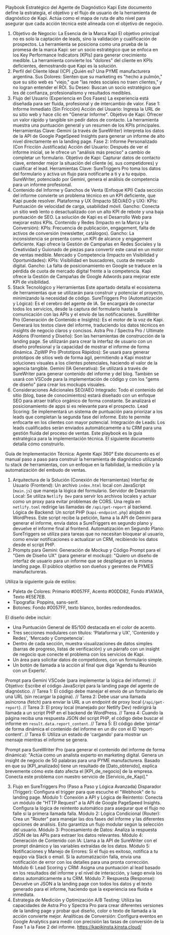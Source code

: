 Playbook Estratégico del Agente de Diagnóstico Kapi
Este documento define la estrategia, el objetivo y el flujo de usuario de la herramienta de diagnóstico de Kapi. Actúa como el mapa de ruta de alto nivel para asegurar que cada acción técnica esté alineada con el objetivo de negocio.

1. Objetivo de Negocio: La Esencia de la Marca Kapi
   El objetivo principal no es solo la captación de leads, sino la validación y cualificación de prospectos. La herramienta se posiciona como una prueba de la promesa de la marca Kapi: ser un socio estratégico que se enfoca en los Key Performance Indicators (KPIs) para generar crecimiento medible. La herramienta convierte los "dolores" del cliente en KPIs deficientes, demostrando que Kapi es la solución.
2. Perfil del Cliente Ideal (ICP)
   ¿Quién es? Una PYME manufacturera argentina.
   Sus Dolores: Sienten que su marketing es "hecho a pulmón," que su sitio web es "viejo," que "las redes sociales no traen clientes," y no logran entender el ROI.
   Su Deseo: Buscan un socio estratégico que les dé confianza, profesionalismo y resultados medibles.
3. Flujo del Usuario (Experiencia en Dos Fases)
   La experiencia está diseñada para ser fluida, profesional y de intercambio de valor.
   Fase 1: Informe Inmediato (Sin Fricción)
   Acción del Usuario: Ingresa la URL de su sitio web y hace clic en "Generar Informe".
   Objetivo de Kapi: Ofrecer un valor rápido y tangible sin pedir datos de contacto. La herramienta muestra una puntuación general y un resumen de los KPIs principales.
   Herramientas Clave: Gemini (a través de SureWriter) interpreta los datos de la API de Google PageSpeed Insights para generar un informe de alto nivel directamente en la landing page.
   Fase 2: Informe Personalizado (Con Fricción Justificada)
   Acción del Usuario: Después de ver el informe inicial, se le ofrece un "análisis más preciso" a cambio de completar un formulario.
   Objetivo de Kapi: Capturar datos de contacto clave, entender mejor la situación del cliente (ej. sus competidores) y cualificar el lead.
   Herramientas Clave: SureTriggers Pro toma los datos del formulario y activa un flujo para notificarte a ti y a tu equipo. SureWriter, potenciado por Gemini, genera el análisis de competencia para un informe profesional.
4. Contenido del Informe y Ganchos de Venta (Enfoque KPI)
   Cada sección del informe convierte un problema técnico en un KPI deficiente, que Kapi puede resolver.
   Plataforma y UX (Impacto SEO/AEO y UX):
   KPIs: Puntuación de velocidad de carga, usabilidad móvil.
   Gancho: Conecta un sitio web lento o desactualizado con un alto KPI de rebote y una baja puntuación de SEO. La solución de Kapi es el Desarrollo Web para mejorar estos KPIs.
   Contenido y Redes (Impacto en la Marca y la Conversión):
   KPIs: Frecuencia de publicación, engagement, falta de activos de conversión (newsletter, catálogos).
   Gancho: La inconsistencia se presenta como un KPI de alcance y engagement deficiente. Kapi ofrece la Gestión de Campañas en Redes Sociales y la Creatividad y Guionado de piezas para convertir este canal en un motor de ventas medible.
   Mercado y Competencia (Impacto en Visibilidad y Oportunidades):
   KPIs: Visibilidad en buscadores, cuota de mercado digital.
   Gancho: La falta de posicionamiento en Google se traduce en la pérdida de cuota de mercado digital frente a la competencia. Kapi ofrece la Gestión de Campañas de Google Adwords para mejorar este KPI de visibilidad.
5. Stack Tecnológico y Herramientas
   Este apartado detalla el ecosistema de herramientas que se utilizarán para construir y potenciar el proyecto, minimizando la necesidad de código.
   SureTriggers Pro (Automatización y Lógica): Es el cerebro del agente de IA. Se encargará de conectar todos los servicios, desde la captura del formulario hasta la comunicación con las APIs y el envío de las notificaciones.
   SureWriter Pro (Generación de Contenido e Insights): Es el motor de la voz de Kapi. Generará los textos clave del informe, traduciendo los datos técnicos en insights de negocio claros y concisos.
   Astra Pro / Spectra Pro / Ultimate Addons (Frontend y Diseño): Son las herramientas de construcción de la landing page. Se utilizarán para crear la interfaz de usuario con un diseño profesional y la capacidad de mostrar el informe de forma dinámica.
   ZipWP Pro (Prototipos Rápidos): Se usará para generar prototipos de sitios web de forma ágil, permitiendo a Kapi mostrar soluciones visuales a los clientes potenciales, haciendo el valor de la agencia tangible.
   Gemini (IA Generativa): Se utilizará a través de SureWriter para generar contenido del informe y del blog. También se usará con VSCode para la implementación de código y con los "gems de diseño" para crear los mockups visuales.
6. Consideraciones Adicionales
   SEO/AEO Integrado: Todo el contenido del sitio (blog, base de conocimientos) estará diseñado con un enfoque SEO para atraer tráfico orgánico de forma constante. Se analizará el posicionamiento de apps si es relevante para el prospecto.
   Lead Scoring: Se implementará un sistema de puntuación para priorizar a los leads que completan la segunda fase del informe. Esto te permite enfocarte en los clientes con mayor potencial.
   Integración de Leads: Los leads cualificados serán enviados automáticamente a tu CRM para una gestión fluida del proceso de ventas.
   Este playbook es la guía estratégica para la implementación técnica. El siguiente documento detalla cómo construirlo.

Guía de Implementación Técnica: Agente Kapi 360°
Este documento es el manual paso a paso para construir la herramienta de diagnóstico utilizando tu stack de herramientas, con un enfoque en la fiabilidad, la medición y la automatización del embudo de ventas.

1. Arquitectura de la Solución (Conexión de Herramientas)
   Interfaz de Usuario (Frontend): Un archivo `index.html` local con JavaScript (`main.js`) que maneja la lógica del formulario.
   Servidor de Desarrollo Local: Se utiliza `Netlify Dev` para servir los archivos locales y actuar como un proxy para evitar problemas de CORS. Una regla en `netlify.toml` redirige las llamadas de `/api/get-report` al backend.
   Lógica de Backend: Un script PHP (`kapi-endpoint.php`) alojado en WordPress. Este script recibe la petición, llama a la API de Gemini para generar el informe, envía datos a SureTriggers en segundo plano y devuelve el informe final al frontend.
   Automatización en Segundo Plano: SureTriggers se utiliza para tareas que no necesitan bloquear al usuario, como enviar notificaciones o actualizar un CRM, recibiendo los datos desde el script PHP.
2. Prompts para Gemini: Generación de Mockup y Código
   Prompt para el "Gem de Diseño UX" (para generar el mockup):
   "Quiero un diseño de interfaz de usuario para un informe que se despliegue en la misma landing page. El público objetivo son dueños y gerentes de PYMES manufactureras.

Utiliza la siguiente guía de estilos:

- Paleta de Colores: Primario #0057FF, Acento #00DD82, Fondo #1A1A1A, Texto #E5E7EB.
- Tipografía: Poppins, sans-serif.
- Botones: Fondo #0057FF, texto blanco, bordes redondeados.

El diseño debe incluir:

- Una Puntuación General de 85/100 destacada en el color de acento.
- Tres secciones modulares con títulos: 'Plataforma y UX', 'Contenido y Redes', 'Mercado y Competencia'.
- Dentro de cada sección, muestra visualizaciones de datos simples (barras de progreso, listas de verificación) y un párrafo con un insight de negocio que conecte el problema con los servicios de Kapi.
- Un área para solicitar datos de competidores, con un formulario simple.
- Un botón de llamada a la acción al final que diga 'Agenda tu Reunión con un Experto'.

Prompt para Gemini VSCode (para implementar la lógica del informe):
// Objetivo: Escribe el código JavaScript para la landing page del agente de diagnóstico.
// Tarea 1: El código debe manejar el envío de un formulario de una URL (sin recargar la página).
// Tarea 2: Debe usar una llamada asíncrona (fetch) para enviar la URL a un endpoint de proxy local (`/api/get-report`).
// Tarea 3: El proxy local (manejado por Netlify Dev) redirigirá la llamada a un script PHP en el backend de WordPress.
// Tarea 4: Cuando la página reciba una respuesta JSON del script PHP, el código debe buscar el informe en `result.data.report_content`.
// Tarea 5: El código debe 'pintar' de forma dinámica el contenido del informe en un div con el ID 'report-content'.
// Tarea 6: Utiliza un estado de 'cargando' para mostrar un mensaje mientras el informe se genera.

Prompt para SureWriter Pro (para generar el contenido del informe de forma dinámica):
"Actúa como un analista experto en marketing digital. Genera un insight de negocio de 50 palabras para una PYME manufacturera. Basado en que su [KPI_analizado] tiene un resultado de [Dato_obtenido], explica brevemente cómo este dato afecta el [KPI_de_negocio] de la empresa. Conecta este problema con nuestro servicio de [Servicio_de_Kapi]."

3. Flujo en SureTriggers Pro (Paso a Paso y Lógica Avanzada)
   Disparador (Trigger): Configura el trigger para que escuche el "Webhook" de tu landing page.
   Módulo 1: Conexión a API y Lógica de Reintento: Conecta un módulo de "HTTP Request" a la API de Google PageSpeed Insights. Configura la lógica de reintento automático para asegurar que el flujo no falle si la primera llamada falla.
   Módulo 2: Lógica Condicional (Router): Crea un "Router" para manejar las dos fases del informe y las diferentes opciones de análisis. Esto garantiza un flujo modular según la selección del usuario.
   Módulo 3: Procesamiento de Datos: Analiza la respuesta JSON de las APIs para extraer los datos relevantes.
   Módulo 4: Generación de Contenido con IA: Llama a la API de SureWriter con el prompt dinámico y las variables extraídas de los datos.
   Módulo 5: Notificaciones y Manejo de Errores:
   Si el flujo es exitoso, notifica a tu equipo vía Slack o email.
   Si la automatización falla, envía una notificación de error con los detalles para una pronta corrección.
   Módulo 6: Lead Scoring y CRM: Asigna una puntuación al lead basado en los resultados del informe y el nivel de interacción, y luego envía los datos automáticamente a tu CRM.
   Módulo 7: Respuesta (Response): Devuelve un JSON a la landing page con todos los datos y el texto generado para el informe, haciendo que la experiencia sea fluida e inmediata.
4. Estrategia de Medición y Optimización
   A/B Testing: Utiliza las capacidades de Astra Pro y Spectra Pro para crear diferentes versiones de la landing page y probar qué diseño, color o texto de llamada a la acción convierte mejor.
   Analíticas de Conversión: Configura eventos en Google Analytics para medir con precisión las tasas de conversión de la Fase 1 a la Fase 2 del informe.
   https://kapikinsta.kinsta.cloud/
